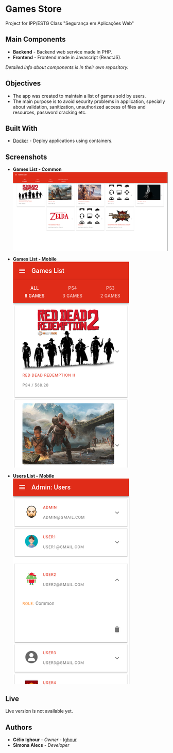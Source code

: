 # Games Store

Project for IPP/ESTG Class "Segurança em Aplicações Web"

## Main Components

* **Backend** - Backend web service made in PHP.
* **Frontend** - Frontend made in Javascript (ReactJS).

*Detailed info about components is in their own repository.*

## Objectives

* The app was created to maintain a list of games sold by users.
* The main purpose is to avoid security problems in application, specially about validation, sanitization, unauthorized access of files and resources, password cracking etc.

## Built With

* [Docker](https://www.docker.com/) - Deploy applications using containers.

## Screenshots

* **Games List - Common**
![Web view of Games List](sample/main_web.png)

* **Games List - Mobile**
![Mobile view of Games List](sample/main_mobile.png)

* **Users List - Mobile**
![Mobile view of Users List](sample/users_mobile.png)

## Live

Live version is not available yet.

## Authors

* **Célio Ighour** - *Owner* - [Ighour](https://github.com/ighour)
* **Simona Alecs** - *Developer*